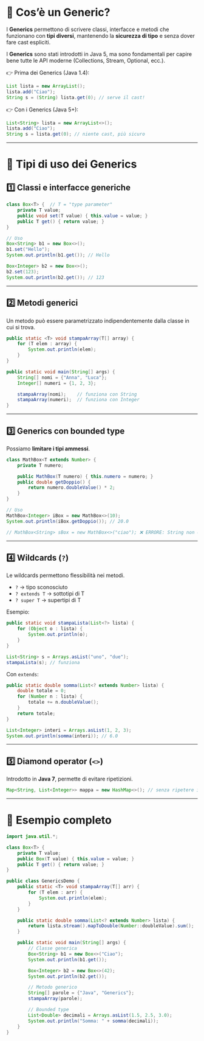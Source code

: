 # 🔹 Cos’è un Generic?

I **Generics** permettono di scrivere classi, interfacce e metodi che funzionano con **tipi diversi**, mantenendo la **sicurezza di tipo** e senza dover fare cast espliciti.

I **Generics** sono stati introdotti in Java 5, ma sono fondamentali per capire bene tutte le API moderne (Collections, Stream, Optional, ecc.).

👉 Prima dei Generics (Java 1.4):

```java
List lista = new ArrayList();
lista.add("Ciao");
String s = (String) lista.get(0); // serve il cast!
```

👉 Con i Generics (Java 5+):

```java
List<String> lista = new ArrayList<>();
lista.add("Ciao");
String s = lista.get(0); // niente cast, più sicuro
```

---

# 🔹 Tipi di uso dei Generics

## 1️⃣ Classi e interfacce generiche

```java
class Box<T> {  // T = "type parameter"
    private T value;
    public void set(T value) { this.value = value; }
    public T get() { return value; }
}

// Uso
Box<String> b1 = new Box<>();
b1.set("Hello");
System.out.println(b1.get()); // Hello

Box<Integer> b2 = new Box<>();
b2.set(123);
System.out.println(b2.get()); // 123
```

---

## 2️⃣ Metodi generici

Un metodo può essere parametrizzato indipendentemente dalla classe in cui si trova.

```java
public static <T> void stampaArray(T[] array) {
    for (T elem : array) {
        System.out.println(elem);
    }
}

public static void main(String[] args) {
    String[] nomi = {"Anna", "Luca"};
    Integer[] numeri = {1, 2, 3};

    stampaArray(nomi);    // funziona con String
    stampaArray(numeri);  // funziona con Integer
}
```

---

## 3️⃣ Generics con bounded type

Possiamo **limitare i tipi ammessi**.

```java
class MathBox<T extends Number> {
    private T numero;

    public MathBox(T numero) { this.numero = numero; }
    public double getDoppio() {
        return numero.doubleValue() * 2;
    }
}

// Uso
MathBox<Integer> iBox = new MathBox<>(10);
System.out.println(iBox.getDoppio()); // 20.0

// MathBox<String> sBox = new MathBox<>("ciao"); ❌ ERRORE: String non estende Number
```

---

## 4️⃣ Wildcards (`?`)

Le wildcards permettono flessibilità nei metodi.

* `?` → tipo sconosciuto
* `? extends T` → sottotipi di T
* `? super T` → supertipi di T

Esempio:

```java
public static void stampaLista(List<?> lista) {
    for (Object o : lista) {
        System.out.println(o);
    }
}

List<String> s = Arrays.asList("uno", "due");
stampaLista(s); // funziona
```

Con `extends`:

```java
public static double somma(List<? extends Number> lista) {
    double totale = 0;
    for (Number n : lista) {
        totale += n.doubleValue();
    }
    return totale;
}

List<Integer> interi = Arrays.asList(1, 2, 3);
System.out.println(somma(interi)); // 6.0
```

---

## 5️⃣ Diamond operator (`<>`)

Introdotto in **Java 7**, permette di evitare ripetizioni.

```java
Map<String, List<Integer>> mappa = new HashMap<>(); // senza ripetere i tipi
```

---

# 🚀 Esempio completo

```java
import java.util.*;

class Box<T> {
    private T value;
    public Box(T value) { this.value = value; }
    public T get() { return value; }
}

public class GenericsDemo {
    public static <T> void stampaArray(T[] arr) {
        for (T elem : arr) {
            System.out.println(elem);
        }
    }

    public static double somma(List<? extends Number> lista) {
        return lista.stream().mapToDouble(Number::doubleValue).sum();
    }

    public static void main(String[] args) {
        // Classe generica
        Box<String> b1 = new Box<>("Ciao");
        System.out.println(b1.get());

        Box<Integer> b2 = new Box<>(42);
        System.out.println(b2.get());

        // Metodo generico
        String[] parole = {"Java", "Generics"};
        stampaArray(parole);

        // Bounded type
        List<Double> decimali = Arrays.asList(1.5, 2.5, 3.0);
        System.out.println("Somma: " + somma(decimali));
    }
}
```
